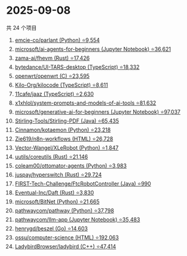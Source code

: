 # 2025-09-08

共 24 个项目

<!-- BEGIN GITHUB -->
<!-- 最后更新时间 2025-09-08 22:09:50 +0800 -->
1. [emcie-co/parlant (Python) ⭐9,554](https://github.com/emcie-co/parlant)
1. [microsoft/ai-agents-for-beginners (Jupyter Notebook) ⭐36,621](https://github.com/microsoft/ai-agents-for-beginners)
1. [zama-ai/fhevm (Rust) ⭐17,426](https://github.com/zama-ai/fhevm)
1. [bytedance/UI-TARS-desktop (TypeScript) ⭐18,332](https://github.com/bytedance/UI-TARS-desktop)
1. [openwrt/openwrt (C) ⭐23,595](https://github.com/openwrt/openwrt)
1. [Kilo-Org/kilocode (TypeScript) ⭐8,611](https://github.com/Kilo-Org/kilocode)
1. [11cafe/jaaz (TypeScript) ⭐2,630](https://github.com/11cafe/jaaz)
1. [x1xhlol/system-prompts-and-models-of-ai-tools ⭐81,632](https://github.com/x1xhlol/system-prompts-and-models-of-ai-tools)
1. [microsoft/generative-ai-for-beginners (Jupyter Notebook) ⭐97,037](https://github.com/microsoft/generative-ai-for-beginners)
1. [Stirling-Tools/Stirling-PDF (Java) ⭐65,435](https://github.com/Stirling-Tools/Stirling-PDF)
1. [Cinnamon/kotaemon (Python) ⭐23,218](https://github.com/Cinnamon/kotaemon)
1. [Zie619/n8n-workflows (HTML) ⭐26,728](https://github.com/Zie619/n8n-workflows)
1. [Vector-Wangel/XLeRobot (Python) ⭐1,847](https://github.com/Vector-Wangel/XLeRobot)
1. [uutils/coreutils (Rust) ⭐21,146](https://github.com/uutils/coreutils)
1. [coleam00/ottomator-agents (Python) ⭐3,983](https://github.com/coleam00/ottomator-agents)
1. [juspay/hyperswitch (Rust) ⭐29,724](https://github.com/juspay/hyperswitch)
1. [FIRST-Tech-Challenge/FtcRobotController (Java) ⭐990](https://github.com/FIRST-Tech-Challenge/FtcRobotController)
1. [Eventual-Inc/Daft (Rust) ⭐3,830](https://github.com/Eventual-Inc/Daft)
1. [microsoft/BitNet (Python) ⭐21,665](https://github.com/microsoft/BitNet)
1. [pathwaycom/pathway (Python) ⭐37,798](https://github.com/pathwaycom/pathway)
1. [pathwaycom/llm-app (Jupyter Notebook) ⭐35,483](https://github.com/pathwaycom/llm-app)
1. [henrygd/beszel (Go) ⭐14,603](https://github.com/henrygd/beszel)
1. [ossu/computer-science (HTML) ⭐192,063](https://github.com/ossu/computer-science)
1. [LadybirdBrowser/ladybird (C++) ⭐47,414](https://github.com/LadybirdBrowser/ladybird)
<!-- END GITHUB -->